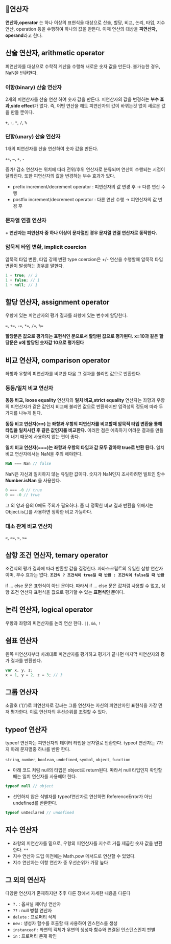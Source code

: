 ## 📗연산자

**연산자,operator** 는 하나 이상의 표현식을 대상으로 산술, 할당, 비교, 논리, 타입, 지수 연산, operation 등을 수행하여 하나의 값을 만든다. 이때 연산의 대상을 **피연산자, operand**라고 한다.

## 산술 연산자, arithmetic operator

피연산자를 대상으로 수학적 계산을 수행해 새로운 숫자 값을 만든다. 불가능한 경우, NaN을 반환한다.

### 이항(binary) 산술 연산자

2개의 피연산자를 산술 연산 하여 숫자 값을 만든다. 피연산자의 값을 변경하는 **부수 효과,side effect**가 없다. 즉, 어떤 연산을 해도 피연산자의 값이 바뀌는것 없이 새로운 값을 만들 뿐이다.

`+`, `-`, `*`, `/`, `%`

### 단항(unary) 산술 연산자

1개의 피연산자를 산술 연산하여 숫자 값을 만든다. 

`++`, `—`, `+`, `-`

증가/ 감소 연산자는 위치에 따라 전위/후위 연산자로 분류되며 연산이 수행되는 시점이 달라진다. 또한 피연산자의 값을 변경하는 부수 효과가 있다.

- prefix increment/decrement operator : 피연산자의 값 변경 후 → 다른 연산 수행
- postfix increment/decrement operator : 다른 연산 수행 → 피연산자의 값 변경 후

### 문자열 연결 연산자

**+ 연산자는 피연산자 중 하나 이상이 문자열인 경우 문자열 연결 연산자로 동작한다.**

### 암묵적 타입 변환, implicit coercion

암묵적 타입 변환, 타입 강제 변환 type coercion은 +/- 연산을 수행할때 암묵적 타입 변환이 발생하는 경우를 말한다.

```jsx
1 + true; // 2
1 + false; // 1
1 + null; // 1
```

## 할당 연산자, assignment operator

우항에 있는 피연산자의 평가 결과를 좌항에 있는 변수에 할당한다.

`=`, `+=`, `-=`, `*=`, `/=`, `%=`

**할당문은 값으로 평가되는 표현식인 문으로서 할당된 값으로 평가된다. x=10과 같은 할당문은 x에 할당된 숫자값 10으로 평가된다**

## 비교 연산자, comparison operator

좌항과 우항의 피연산자를 비교한 다음 그 결과를 불리언 값으로 반환한다.

### 동등/일치 비교 연산자

**동등 비교, loose equality** 연산자와 **일치 비교,strict equality** 연산자는 좌항과 우항의 피연산자가 같은 값인지 비교해 불리언 값으로 반환하지만 엄격성의 정도에 따라 두가지를 나누게 된다.

**동등 비교 연산자(==) 는 좌항과 우항의 피연산자를 비교할때 암묵적 타입 변환을 통해 타입을 일치시킨 후 같은 값인지를 비교한다.** 이러한 점은 예측하기 어려운 결과를 만들어 내기 때문에 사용하지 않는 편이 좋다.

**일치 비교 연산자(===)는 좌항과 우항의 타입과 값 모두 같아야 true로 반환 된다.** 일치비교 연산자에서는 NaN을 주의 해야한다.

```jsx
NaN === Nan // false
```

NaN은 자신과 일치하지 않는 유일한 값이다. 숫자가 NaN인지 조사하려면 빌트인 함수 **Number.isNan** 을 사용한다.

```jsx
0 === -0 // true
0 == -0 // true
```

그 외 양과 음의 0에도 주의가 필요하다. 좀 더 정확한 비교 결과 반환을 위해서는 Object.is(,)를 사용하면 정확한 비교 가능하다.

### 대소 관계 비교 연산자

`<`, `<=`, `>`, `>=`

## 삼항 조건 연산자, temary operator

조건식의 평가 결과에 따라 반환할 값을 결정한다. 자바스크립트의 유일한 삼항 연산자이며, 부수 효과는 없다. **`조건식 ? 조건식이 true일 때 반환 : 조건식이 false일 때 반환`**

if … else 문은 표현식이 아닌 문이다. 따라서 if … else 문은 값처럼 사용할 수 없고, 삼항 조건 연산자 표현식을 값으로 평가할 수 있는 **표현식인 문**이다.

## 논리 연산자, logical operator

우항과 좌항의 피연산자를 논리 연산 한다. `||`, `&&`, `!`

## 쉼표 연산자

왼쪽 피연산자부터 차례대로 피연산자를 평가하고 평가가 끝나면 마지막 피연산자의 평가 결과를 반환한다.

```jsx
var x, y, z;
x = 1, y = 2, z = 3; // 3
```

## 그룹 연산자

소괄호 (’()’)로 피연산자로 감싸는 그룹 연산자는 자신의 피연산자인 표현식을 가장 먼저 평가한다. 이로 연산자의 우선순위를 조절할 수 있다.

## typeof 연산자

typeof 연산자는 피연산자의 데이터 타입을 문자열로 반환한다. typeof 연산자는 7가지 아래 문자열중 하나를 반환 한다.

`string`, `number`, `boolean`, `undefined`, `symbol`, `object`, `function`

- 아래 코드 처럼 null의 타입은 object로 return된다. 따라서 null 타입인지 확인할 때는 일치 연산자를 사용해야 한다.

```jsx
typeof null // object
```

- 선언하지 않은 식별자를 typeof연산자로 연산하면 ReferenceError가 아닌 undefined를 반환한다.

```jsx
typeof unDeclared // undefined
```

## 지수 연산자

- 좌항의 피연산자를 밑으로, 우항의 피연산자를 지수로 거듭 제곱한 숫자 값을 반환 한다. `**`
- 지수 연산자 도입 이전에는 Math.pow 메서드로 연산할 수 있었다.
- 지수 연산자는 이항 연산자 중 우선순위가 가장 높다

## 그 외의 연산자

다양한 연산자가 존재하지만 추후 다른 장에서 자세한 내용을 다룬다

- `?.` : 옵셔널 체이닝 연산자
- `??` : null 병합 연산자
- `delete` : 프로퍼티 삭제
- `new` : 생성자 함수를 호출할 때 사용하여 인스턴스를 생성
- `instanceof` : 좌변의 객체가 우변의 생성자 함수와 연결된 인스턴스인지 판별
- `in` : 프로퍼티 존재 확인